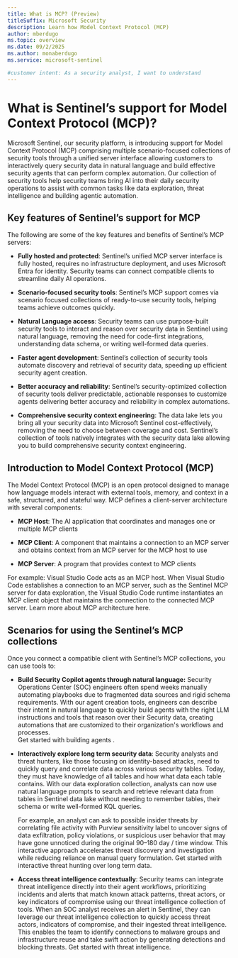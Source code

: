 ```yaml
---
title: What is MCP? (Preview)
titleSuffix: Microsoft Security  
description: Learn how Model Context Protocol (MCP) 
author: mberdugo
ms.topic: overview
ms.date: 09/2/2025
ms.author: monaberdugo
ms.service: microsoft-sentinel

#customer intent: As a security analyst, I want to understand
---
```


# What is Sentinel’s support for Model Context Protocol (MCP)? 

Microsoft Sentinel, our security platform, is introducing support for Model Context Protocol (MCP) comprising multiple scenario-focused collections of security tools through a unified server interface allowing customers to interactively query security data in natural language and build effective security agents that can perform complex automation. Our collection of security tools help security teams bring AI into their daily security operations to assist with common tasks like data exploration, threat intelligence and building agentic automation. 

## Key features of Sentinel’s support for MCP

The following are some of the key features and benefits of Sentinel’s MCP servers:

- **Fully hosted and protected**: Sentinel’s unified MCP server interface is fully hosted, requires no infrastructure deployment, and uses Microsoft Entra for identity. Security teams can connect compatible clients to streamline daily AI operations. 

- **Scenario-focused security tools**: Sentinel’s MCP support comes via scenario focused collections of ready-to-use security tools, helping teams achieve outcomes quickly.

- **Natural Language access**: Security teams can use purpose-built security tools to interact and reason over security data in Sentinel using natural language, removing the need for code-first integrations, understanding data schema, or writing well-formed data queries.

- **Faster agent development**: Sentinel’s collection of security tools automate discovery and retrieval of security data, speeding up efficient security agent creation.

- **Better accuracy and reliability**: Sentinel’s security-optimized collection of security tools deliver predictable, actionable responses to customize agents delivering better accuracy and reliability in complex automations.

- **Comprehensive security context engineering**: The data lake lets you bring all your security data into Microsoft Sentinel cost-effectively, removing the need to choose between coverage and cost.  Sentinel’s collection of tools natively integrates with the security data lake allowing you to build comprehensive security context engineering.

## Introduction to Model Context Protocol (MCP) 

The Model Context Protocol (MCP) is an open protocol designed to manage how language models interact with external tools, memory, and context in a safe, structured, and stateful way. MCP defines a client-server architecture with several components: 

- **MCP Host**: The AI application that coordinates and manages one or multiple MCP clients

- **MCP Client**: A component that maintains a connection to an MCP server and obtains context from an MCP server for the MCP host to use

- **MCP Server**: A program that provides context to MCP clients

For example: Visual Studio Code acts as an MCP host. When Visual Studio Code establishes a connection to an MCP server, such as the Sentinel MCP server for data exploration, the Visual Studio Code runtime instantiates an MCP client object that maintains the connection to the connected MCP server. Learn more about MCP architecture here.

## Scenarios for using the Sentinel’s MCP collections

Once you connect a compatible client with Sentinel’s MCP collections, you can use tools to:

- **Build Security Copilot agents through natural language:** Security Operations Center (SOC) engineers often spend weeks manually automating playbooks due to fragmented data sources and rigid schema requirements. With our agent creation tools, engineers can describe their intent in natural language to quickly build agents with the right LLM instructions and tools that reason over their Security data, creating automations that are customized to their organization's workflows and processes.  
Get started with building agents .

- **Interactively explore long term security data**: Security analysts and threat hunters, like those focusing on identity-based attacks, need to quickly query and correlate data across various security tables. Today, they must have knowledge of all tables and how what data each table contains. With our data exploration collection, analysts can now use natural language prompts to search and retrieve relevant data from tables in Sentinel data lake without needing to remember tables, their schema or write well-formed KQL queries.  

  For example, an analyst can ask to possible insider threats by correlating file activity with Purview sensitivity label to uncover signs of data exfiltration, policy violations, or suspicious user behavior that may have gone unnoticed during the original 90–180 day / time window. This interactive approach accelerates threat discovery and investigation while reducing reliance on manual query formulation. Get started with interactive threat hunting over long term data.

- **Access threat intelligence contextually**: Security teams can integrate threat intelligence directly into their agent workflows, prioritizing incidents and alerts that match known attack patterns, threat actors, or key indicators of compromise using our threat intelligence collection of tools. When an SOC analyst receives an alert in Sentinel, they can leverage our threat intelligence collection to quickly access threat actors, indicators of compromise, and their ingested threat intelligence. This enables the team to identify connections to malware groups and infrastructure reuse and take swift action by generating detections and blocking threats. Get started with threat intelligence.
